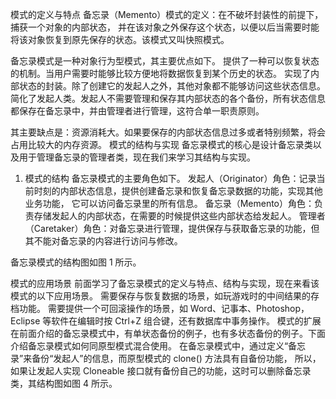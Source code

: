 模式的定义与特点
备忘录（Memento）模式的定义：在不破坏封装性的前提下，捕获一个对象的内部状态，
并在该对象之外保存这个状态，以便以后当需要时能将该对象恢复到原先保存的状态。该模式又叫快照模式。

备忘录模式是一种对象行为型模式，其主要优点如下。
提供了一种可以恢复状态的机制。当用户需要时能够比较方便地将数据恢复到某个历史的状态。
实现了内部状态的封装。除了创建它的发起人之外，其他对象都不能够访问这些状态信息。
简化了发起人类。发起人不需要管理和保存其内部状态的各个备份，所有状态信息都保存在备忘录中，并由管理者进行管理，这符合单一职责原则。

其主要缺点是：资源消耗大。如果要保存的内部状态信息过多或者特别频繁，将会占用比较大的内存资源。
模式的结构与实现
备忘录模式的核心是设计备忘录类以及用于管理备忘录的管理者类，现在我们来学习其结构与实现。
1. 模式的结构
备忘录模式的主要角色如下。
发起人（Originator）角色：记录当前时刻的内部状态信息，提供创建备忘录和恢复备忘录数据的功能，实现其他业务功能，
它可以访问备忘录里的所有信息。
备忘录（Memento）角色：负责存储发起人的内部状态，在需要的时候提供这些内部状态给发起人。
管理者（Caretaker）角色：对备忘录进行管理，提供保存与获取备忘录的功能，但其不能对备忘录的内容进行访问与修改。

备忘录模式的结构图如图 1 所示。


模式的应用场景
前面学习了备忘录模式的定义与特点、结构与实现，现在来看该模式的以下应用场景。
需要保存与恢复数据的场景，如玩游戏时的中间结果的存档功能。
需要提供一个可回滚操作的场景，如 Word、记事本、Photoshop，Eclipse 等软件在编辑时按 Ctrl+Z 组合键，还有数据库中事务操作。
模式的扩展
在前面介绍的备忘录模式中，有单状态备份的例子，也有多状态备份的例子。下面介绍备忘录模式如何同原型模式混合使用。
在备忘录模式中，通过定义“备忘录”来备份“发起人”的信息，而原型模式的 clone() 方法具有自备份功能，
所以，如果让发起人实现 Cloneable 接口就有备份自己的功能，这时可以删除备忘录类，其结构图如图 4 所示。